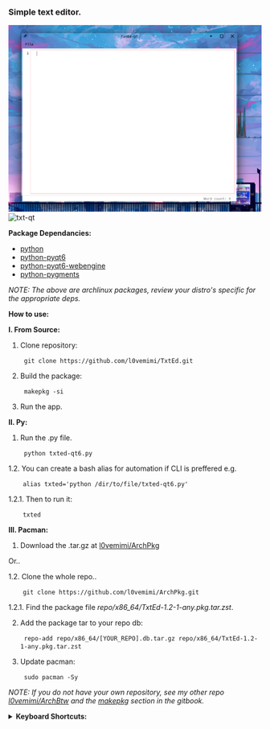 ### Simple text editor.

![txt-qt](img/regular-txt-qt.png)
![txt-qt](img/dark-txt-qt-dark.png)

**Package Dependancies:**

- [python](https://archlinux.org/packages/core/x86_64/python/)
- [python-pyqt6](https://archlinux.org/packages/extra/x86_64/python-pyqt6/)
- [python-pyqt6-webengine](https://archlinux.org/packages/extra/x86_64/python-pyqt6-webengine/)
- [python-pygments](https://archlinux.org/packages/extra/any/python-pygments/)

*NOTE: The above are archlinux packages, review your distro's specific for the appropriate deps.*

**How to use:**

**I. From Source:**

1. Clone repository:

        git clone https://github.com/l0vemimi/TxtEd.git

2. Build the package:

        makepkg -si

4. Run the app.

**II. Py:**

1. Run the .py file.

        python txted-qt6.py

1.2. You can create a bash alias for automation if CLI is preffered e.g.

        alias txted='python /dir/to/file/txted-qt6.py'

1.2.1. Then to run it:

        txted

**III. Pacman:**

1. Download the .tar.gz at [l0vemimi/ArchPkg](https://github.com/l0vemimi/ArchPkg/blob/main/repo/x86_64/TxtEd-1.2-1-any.pkg.tar.zst) 

Or.. 

1.2. Clone the whole repo..

        git clone https://github.com/l0vemimi/ArchPkg.git

1.2.1. Find the package file *repo/x86_64/TxtEd-1.2-1-any.pkg.tar.zst*.

2. Add the package tar to your repo db:

        repo-add repo/x86_64/[YOUR_REPO].db.tar.gz repo/x86_64/TxtEd-1.2-1-any.pkg.tar.zst

3. Update pacman:

        sudo pacman -Sy

*NOTE: If you do not have your own repository, see my other repo [l0vemimi/ArchBtw](https://github.com/l0vemimi/ArchBtw) and the [makepkg](https://l0vemimi.github.io/ArchBtw/makepkg/) section in the gitbook.*

<details>
    <summary><b>Keyboard Shortcuts:</b></summary>

Save = CTRL + s

Copy = CTRL + c

Cut = CTRL + x

Paste = CTRL + v

Zoom In = CTRL + +

Zoom Out = CTRL + -

</details>
